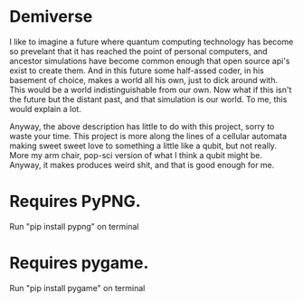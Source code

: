 # Demiverse

I like to imagine a future where quantum computing technology has become so prevelant that it has reached the point of personal computers, and ancestor simulations have become common enough that open source api's exist to create them. And in this future some half-assed coder, in his basement of choice, makes a world all his own, just to dick around with. This would be a world indistinguishable from our own. Now what if this isn't the future but the distant past, and that simulation is our world. To me, this would explain a lot.

Anyway, the above description has little to do with this project, sorry to waste your time. This project is more along the lines of a cellular automata making sweet sweet love to something a little like a qubit, but not really. More my arm chair, pop-sci version of what I think a qubit might be. Anyway, it makes produces weird shit, and that is good enough for me.

# Requires PyPNG.

Run "pip install pypng" on terminal

# Requires pygame.

Run "pip install pygame" on terminal
